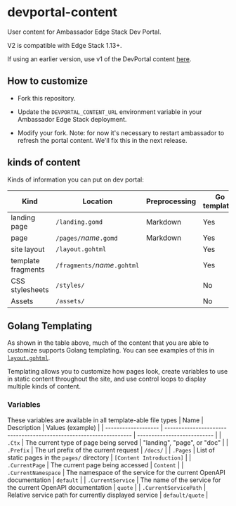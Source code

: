 # devportal-content
User content for Ambassador Edge Stack Dev Portal.

V2 is compatible with Edge Stack 1.13+.

If using an earlier version, use v1 of the DevPortal content [here](https://github.com/datawire/devportal-content).

## How to customize

- Fork this repository.

- Update the `DEVPORTAL_CONTENT_URL` environment variable in your Ambassador Edge Stack deployment.

- Modify your fork. Note: for now it's necessary to restart ambassador to refresh the portal content. We'll fix this in the next release.

## kinds of content

Kinds of information you can put on dev portal:

| Kind               | Location                       | Preprocessing | Go templates |
|--------------------|--------------------------------|---------------|--------------|
| landing page       | `/landing.gomd`                | Markdown      | Yes          |
| page               | `/pages/`_name_`.gomd`         | Markdown      | Yes          |
| site layout        | `/layout.gohtml`               |               | Yes          |
| template fragments | `/fragments/`_name_`.gohtml`   |               | Yes          |
| CSS stylesheets    | `/styles/`                     |               | No           |
| Assets             | `/assets/`                     |               | No           |

## Golang Templating

As shown in the table above, much of the content that you are able to customize supports Golang templating. You can see examples of this in [`layout.gohtml`](./layout.gohtml).

Templating allows you to customize how pages look, create variables to use in static content throughout the site, and use control loops to display multiple kinds of content.

### Variables
These variables are available in all template-able file types
| Name                  | Description                                                        | Values (example)            |
| -------------------   | ------------------------------------------------------------------ | --------------------------- |
| `.Ctx`                | The current type of page being served                              | "landing", "page", or "doc" |
| `.Prefix`             | The url prefix of the current request                              | `/docs/`                    |
| `.Pages`              | List of static pages in the `pages/` directory                     | `[Content Introduction]`    |
| `.CurrentPage`        | The current page being accessed                                    | `Content`                   |
| `.CurrentNamespace`   | The namespace of the service for the current OpenAPI documentation | `default`                   |
| `.CurrentService`     | The name of the service for the current OpenAPI documentation      | `quote`                     |
| `.CurrentServicePath` | Relative service path for currently displayed service              | `default/quote`             |
